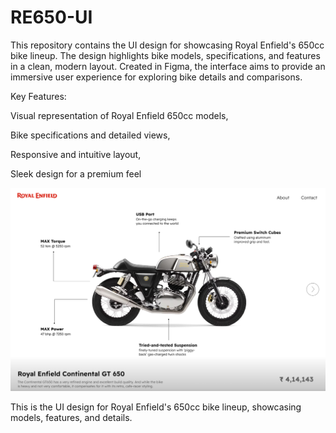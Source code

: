 # RE650-UI
This repository contains the UI design for showcasing Royal Enfield's 650cc bike lineup. The design highlights bike models, specifications, and features in a clean, modern layout. Created in Figma, the interface aims to provide an immersive user experience for exploring bike details and comparisons.

Key Features:

Visual representation of Royal Enfield 650cc models, 

Bike specifications and detailed views, 

Responsive and intuitive layout, 

Sleek design for a premium feel 

![Royal Enfield 650cc UI](2.png)  

This is the UI design for Royal Enfield's 650cc bike lineup, showcasing models, features, and details.  
